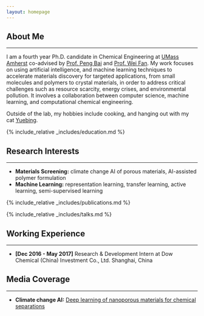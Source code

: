 ```yaml
---
layout: homepage
---
```


## About Me
---

I am a fourth year Ph.D. candidate in Chemical Engineering at [UMass Amherst](https://www.umass.edu/engineering/academics/departments/chemical-engineering) co-advised by [Prof. Peng Bai](https://www.umass.edu/engineering/about/directory/peng-bai) and [Prof. Wei Fan](https://www.umass.edu/engineering/about/directory/wei-fan). My work focuses on using artificial intelligence, and machine learning techniques to accelerate materials discovery for targeted applications, from small molecules and polymers to crystal materials, in order to address critical challenges such as resource scarcity, energy crises, and environmental pollution. It involves a collaboration between computer science, machine learning, and computational chemical engineering. 

Outside of the lab, my hobbies include cooking, and hanging out with my cat [Yuebing](./assets/img/yuebing.jpg).

{% include_relative _includes/education.md %}

## Research Interests
---

- **Materials Screening:** climate change AI of porous materials, AI-assisted polymer formulation
- **Machine Learning:** representation learning, transfer learning, active learning, semi-supervised learning

{% include_relative _includes/publications.md %}

{% include_relative _includes/talks.md %}

## Working Experience
---

- **[Dec 2016 - May 2017]** Research & Development Intern at Dow Chemical (China) Investment Co., Ltd. Shanghai, China


## Media Coverage
---
- **Climate change AI:** [Deep learning of nanoporous materials for chemical separations](https://www.climatechange.ai/blog/2023-10-08-grants-zeonet)



